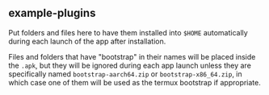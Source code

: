 ## example-plugins

Put folders and files here to have them installed into `$HOME` automatically during each launch of the app after installation.

Files and folders that have "bootstrap" in their names will be placed inside the `.apk`, but they will be ignored during each app launch unless they are specifically named `bootstrap-aarch64.zip` or `bootstrap-x86_64.zip`, in which case one of them will be used as the termux bootstrap if appropriate.